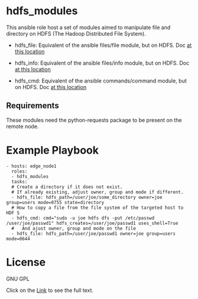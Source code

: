 # hdfs_modules

This ansible role host a set of modules aimed to manipulate file and directory on HDFS (The Hadoop Distributed File System).

* hdfs\_file: Equivalent of the ansible files/file module, but on HDFS. Doc [at this location](docs/hdfs_file.txt)

* hdfs\_info: Equivalent of the ansible files/info module, but on HDFS. Doc [at this location](docs/hdfs_info.txt)

* hdfs\_cmd: Equivalent of the ansible commands/command module, but on HDFS. Doc [at this location](docs/hdfs_cmd.txt)

## Requirements

These modules need the python-requests package to be present on the remote node.

# Example Playbook


	- hosts: edge_node1
	  roles:
	  - hdfs_modules
	  tasks:
	  # Create a directory if it does not exist.
	  # If already existing, adjust owner, group and mode if different.
	  - hdfs_file: hdfs_path=/user/joe/some_directory owner=joe group=users mode=0755 state=directory
	  # How to copy a file from the file system of the targeted host to HDF S
      - hdfs_cmd: cmd="sudo -u joe hdfs dfs -put /etc/passwd /user/joe/passwd1" hdfs_creates=/user/joe/passwd1 uses_shell=True
      #   And ajust owner, group and mode on the file
	  - hdfs_file: hdfs_path=/user/joe/passwd1 owner=joe group=users mode=0644
	

# License

GNU GPL

Click on the [Link](COPYING) to see the full text.

